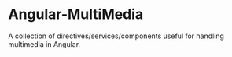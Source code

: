 # Angular-MultiMedia

A collection of directives/services/components useful for handling multimedia in Angular.
